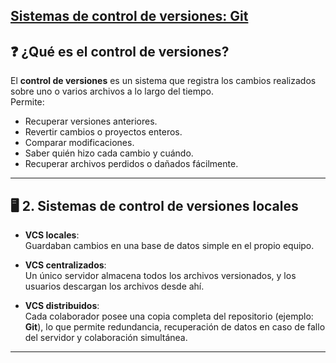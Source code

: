 ## [Sistemas de control de versiones: Git](README.md)

## ❓ ¿Qué es el control de versiones?
El **control de versiones** es un sistema que registra los cambios realizados sobre uno o varios archivos a lo largo del tiempo.  
Permite:  
-  Recuperar versiones anteriores.  
-  Revertir cambios o proyectos enteros.  
-  Comparar modificaciones.  
-  Saber quién hizo cada cambio y cuándo.  
-  Recuperar archivos perdidos o dañados fácilmente.  

---

## 🖥️ 2. Sistemas de control de versiones locales

- **VCS locales**:  
  Guardaban cambios en una base de datos simple en el propio equipo.

- **VCS centralizados**:  
  Un único servidor almacena todos los archivos versionados, y los usuarios descargan los archivos desde ahí.

- **VCS distribuidos**:  
  Cada colaborador posee una copia completa del repositorio (ejemplo: **Git**), lo que permite redundancia, recuperación de datos en caso de fallo del servidor y colaboración simultánea.

---
